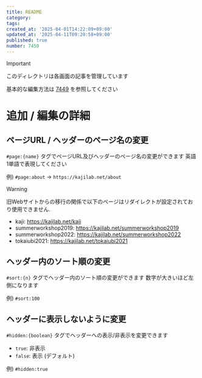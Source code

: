 ```yaml
---
title: README
category:
tags:
created_at: '2025-04-01T14:22:09+09:00'
updated_at: '2025-04-11T09:20:58+09:00'
published: true
number: 7450
---
```


> [!IMPORTANT]
> このディレクトリは各画面の記事を管理しています

基本的な編集方法は [7449](https://kjlb.esa.io/posts/7449) を参照してください

# 追加 / 編集の詳細
## ページURL / ヘッダーのページ名の変更
`#page:{name}` タグでページURL及びヘッダーのページ名の変更ができます
英語1単語で表現してください

例) `#page:about` → `https://kajilab.net/about`

> [!WARNING]
> 旧Webサイトからの移行の関係で以下のページはリダイレクトが設定されており使用できません.
> - kaji: https://kajilab.net/kaji
> - summerworkshop2019: https://kajilab.net/summerworkshop2019
> - summerworkshop2022: https://kajilab.net/summerworkshop2022
> - tokaiubi2021: https://kajilab.net/tokaiubi2021

## ヘッダー内のソート順の変更
`#sort:{n}` タグでヘッダー内のソート順の変更ができます
数字が大きいほど左側になります

例) `#sort:100`

## ヘッダーに表示しないように変更
`#hidden:{boolean}` タグでヘッダーへの表示/非表示を変更できます

- `true`: 非表示
- `false`: 表示 (デフォルト)

例) `#hidden:true`

